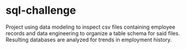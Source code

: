 # sql-challenge

Project using data modeling to inspect csv files containing employee records and data engineering to organize a table schema for said files. Resulting databases are analyzed for trends in employment history.

